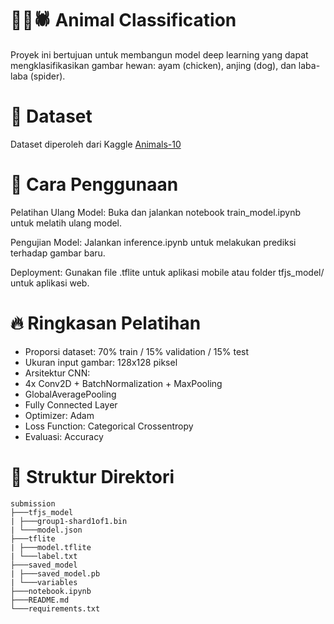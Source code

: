 # 🐔🐶🕷️ Animal Classification
Proyek ini bertujuan untuk membangun model deep learning yang dapat mengklasifikasikan gambar hewan: ayam (chicken), anjing (dog), dan laba-laba (spider).

# 🙌 Dataset
Dataset diperoleh dari Kaggle [Animals-10](https://www.kaggle.com/datasets/alessiocorrado99/animals10)

# 🚀 Cara Penggunaan
Pelatihan Ulang Model:
Buka dan jalankan notebook train_model.ipynb untuk melatih ulang model.

Pengujian Model:
Jalankan inference.ipynb untuk melakukan prediksi terhadap gambar baru.

Deployment:
Gunakan file .tflite untuk aplikasi mobile atau folder tfjs_model/ untuk aplikasi web.

# 🔥 Ringkasan Pelatihan
- Proporsi dataset: 70% train / 15% validation / 15% test
- Ukuran input gambar: 128x128 piksel
- Arsitektur CNN:
- 4x Conv2D + BatchNormalization + MaxPooling
- GlobalAveragePooling
- Fully Connected Layer
- Optimizer: Adam
- Loss Function: Categorical Crossentropy
- Evaluasi: Accuracy

# 📂 Struktur Direktori
 ```
submission
├───tfjs_model
| ├───group1-shard1of1.bin
| └───model.json
├───tflite
| ├───model.tflite
| └───label.txt
├───saved_model
| ├───saved_model.pb
| └───variables
├───notebook.ipynb
├───README.md
└───requirements.txt
 ```